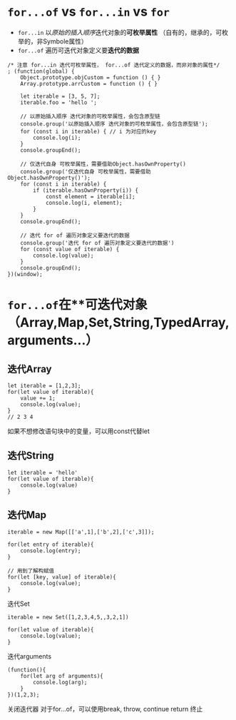 `for...of` vs `for...in` vs `for`
=====================================
- `for...in` 以*原始的插入顺序*迭代对象的**可枚举属性** （自有的，继承的，可枚举的，非Symbole属性）
- `for...of` 遍历可迭代对象定义要**迭代的数据**

```
/* 注意 for...in 迭代可枚举属性， for...of 迭代定义的数据，而非对象的属性*/
; (function(global) {
    Object.prototype.objCustom = function () { }
    Array.prototype.arrCustom = function () { }

    let iterable = [3, 5, 7];
    iterable.foo = 'hello ';

    // 以原始插入顺序 迭代对象的可枚举属性，会包含原型链
    console.group('以原始插入顺序 迭代对象的可枚举属性，会包含原型链');
    for (const i in iterable) { // i 为对应的key
        console.log(i);
    }
    console.groupEnd();

    // 仅迭代自身 可枚举属性，需要借助Object.hasOwnProperty()
    console.group('仅迭代自身 可枚举属性，需要借助Object.hasOwnProperty()');
    for (const i in iterable) {
        if (iterable.hasOwnProperty(i)) {
            const element = iterable[i];
            console.log(i, element);
        }
    }
    console.groupEnd();

    // 迭代 for of 遍历对象定义要迭代的数据
    console.group('迭代 for of 遍历对象定义要迭代的数据')
    for (const value of iterable) {
        console.log(value);
    }
    console.groupEnd();
})(window);
```

`for...of`在**可迭代对象（Array,Map,Set,String,TypedArray, arguments...）
=====================================

迭代Array
----------
```
let iterable = [1,2,3];
for(let value of iterable){
    value += 1;
    console.log(value);
}
// 2 3 4
```
如果不想修改语句块中的变量，可以用const代替let

迭代String
----------
```
let iterable = 'hello'
for(let value of iterable){
    console.log(value)
}
```

迭代Map
--------------
```
iterable = new Map([['a',1],['b',2],['c',3]]);

for(let entry of iterable){
    console.log(entry);
}

// 用到了解构赋值
for(let [key, value] of iterable){
    console.log(value);
}
```

迭代Set
```
iterable = new Set([1,2,3,4,5,,3,2,1])

for(let value of iterable){
    console.log(value);
}
```

迭代arguments
```
(function(){
    for(let arg of arguments){
        console.log(arg);
    }
})(1,2,3);
```

关闭迭代器
对于for...of，可以使用break, throw, continue return 终止
```
```

